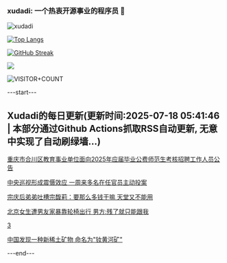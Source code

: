 ### xudadi: 一个热衷开源事业的程序员 👋

![xudadi](https://github-readme-stats-git-masterorgs-github-readme-stats-team.vercel.app/api?username=xudadi)

[![Top Langs](https://github-readme-stats.vercel.app/api/top-langs/?username=xudadi)](https://github.com/anuraghazra/github-readme-stats)

[![GitHub Streak](https://streak-stats.demolab.com?user=xudadi&locale=zh_Hans)](https://git.io/streak-stats)

![](https://raw.githubusercontent.com/xudadi/xudadi/main/assets/github-contribution-grid-snake.svg)

![VISITOR+COUNT](https://komarev.com/ghpvc/?username=xudadi&label=VISITOR+COUNT)


---start---

## Xudadi的每日更新(更新时间:2025-07-18 05:41:46 | 本部分通过Github Actions抓取RSS自动更新, 无意中实现了自动刷绿墙...)

[重庆市合川区教育事业单位面向2025年应届毕业公费师范生考核招聘工作人员公告](https://www.gongkaoleida.com/article/2516744)

[中央巡视形成震慑效应 一周来多名在任官员主动投案](https://m.163.com/news/article/K4MHK5GL05129QAF.html)

[宗庆后弟弟吐槽宗馥莉：要那么多钱干嘛 天堂又不能用](https://m.163.com/news/article/K4M60LKS0519QIKK.html)

[北京女生遭男友家暴靠轮椅出行 男方:残了就只能跟我](https://m.163.com/news/article/K4MQ2KCC00019K82.html)

[3](https://m.163.com/touch/news/sub/domestic)

[中国发现一种新稀土矿物 命名为"钕黄河矿"](https://m.163.com/news/article/K4MF2LM005504DPG.html)

---end---
